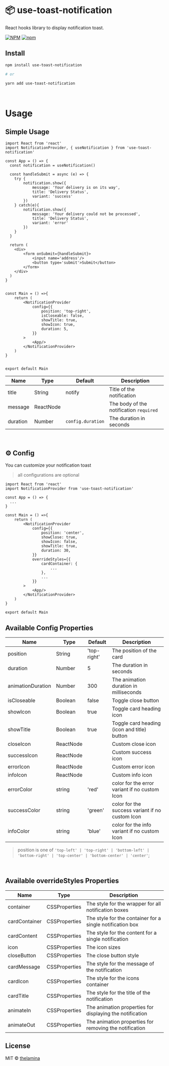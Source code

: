 # 📦 use-toast-notification

React hooks library to display notification toast.

[![NPM](https://img.shields.io/npm/v/use-toast-notification.svg)](https://www.npmjs.com/package/use-toast-notification)
[![npm](https://img.shields.io/npm/dm/use-toast-notification.svg)](https://www.npmjs.com/package/use-toast-notification)

## Install

```sh
npm install use-toast-notification

# or

yarn add use-toast-notification
```

<br />


# Usage

## Simple Usage

```tsx
import React from 'react'
import NotificationProvider, { useNotification } from 'use-toast-notification'

const App = () => {
  const notification = useNotification()

  const handleSubmit = async (e) => {
    try {
        notification.show({
            message: 'Your delivery is on its way', 
            title: 'Delivery Status',
            variant: 'success'
        })
    } catch(e){
        notification.show({
            message: 'Your delivery could not be processed', 
            title: 'Delivery Status',
            variant: 'error'
        })
    }
  }

  return (
    <div>
        <form onSubmit={handleSubmit}>
            <input name='address'/>
            <button type='submit'>Submit</button>
        </form>
    </div>
  )
}


const Main = () =>{
    return (
        <NotificationProvider
			config={{
				position: 'top-right',
				isCloseable: false,
				showTitle: true,
				showIcon: true,
				duration: 5,
			}}
		>
            <App/>
        </NotificationProvider>
    )
}


export default Main
```


| Name          | Type      | Default            | Description                                                  |
| ------------- | --------- | ------------------ | ------------------------------------------------------------ |
| title         | String    | notify             | Title of the notification                                    |
| message       | ReactNode |                    | The body of the notification `required`                      |
| duration      | Number    | `config.duration`  | The duration in seconds                                      |

<br />

## ⚙️ Config

You can customize your notification toast 
>all configurations are optional

```tsx
import React from 'react'
import NotificationProvider from 'use-toast-notification'

const App = () => {
  ...
}

const Main = () =>{
    return (
        <NotificationProvider
			config={{
				position: 'center',
				showClose: true,
				showIcon: false,
				showTitle: true,
				duration: 30, 
			}}
            overrideStyles={{
				cardContainer: {
                    ...
                },
                ...
			}}
		>
            <App/>
        </NotificationProvider>
    )
}

export default Main
```

## Available Config Properties

| Name                  | Type          | Default     | Description                                                  |
| --------------------- | ------------- | ------------| -------------------------------------------------------------|
| position              | String        | 'top-right' | The position of the card                                     |
| duration              | Number        |      5      | The duration in seconds                                      |
| animationDuration     | Number        |     300     | The animation duration in milliseconds                       |
| isCloseable           | Boolean       | false       | Toggle close button                                          |
| showIcon              | Boolean       | true        | Toggle card heading icon                                     |
| showTitle             | Boolean       | true        | Toggle card heading (icon and title) button                  |
| closeIcon             | ReactNode     |             | Custom close icon                                            |
| successIcon           | ReactNode     |             | Custom success icon                                          |
| errorIcon             | ReactNode     |             | Custom error icon                                            |
| infoIcon              | ReactNode     |             | Custom info icon                                             |
| errorColor            | string        |  'red'      | color for the error variant if no custom Icon                |
| successColor          | string        |  'green'    | color for the success variant if no custom Icon              |
| infoColor             | string        |  'blue'     | color for the info variant if no custom Icon                 |


> position is one of `'top-left' | 'top-right' | 'bottom-left' | 'bottom-right' | 'top-center' | 'bottom-center' | 'center'`;

<br>

## Available overrideStyles Properties

| Name                  | Type             | Description                                                      |
| --------------------- | -----------------| -----------------------------------------------------------------|
| container             | CSSProperties    | The style for the wrapper for all notification boxes             |
| cardContainer         | CSSProperties    | The style for the container for a single notification box        |
| cardContent           | CSSProperties    | The style for the content for a single notification              |
| icon                  | CSSProperties    | The icon sizes                                                   |
| closeButton           | CSSProperties    | The close button style                                           |
| cardMessage           | CSSProperties    | The style for the message of the notification                    |
| cardIcon              | CSSProperties    | The style for the icons container                                |
| cardTitle             | CSSProperties    | The style for the title of the notification                      |
| animateIn             | CSSProperties    | The animation properties for displaying the notification         |
| animateOut            | CSSProperties    | The animation properties for removing the notification           |


## License

MIT © [thelamina](https://github.com/thelamina)
